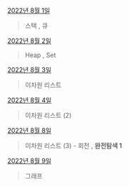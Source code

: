 [2022년 8월 1일](8월/0801/0801.md)

> 스택 , 큐

[2022년 8월 2일](8월/0802/0802.md)

>Heap , Set

[2022년 8월 3일](0803/0803.md)

>이차원 리스트

[2022년 8월 4일](0804/0804.md)

>이차원 리스트 (2)

[2022년 8월 8일](0808/0808.md)

>이차원 리스트 (3) - 회전 , **완전탐색 1**

[2022년 8월 9일](0809/0809.md)

>그래프
